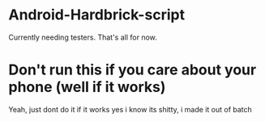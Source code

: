 # Android-Hardbrick-script
Currently needing testers.
That's all for now.
# Don't run this if you care about your phone (well if it works)
Yeah, just dont do it if it works
yes i know its shitty, i made it out of batch
